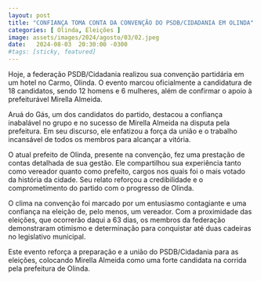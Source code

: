 ```yaml
---
layout: post
title: "CONFIANÇA TOMA CONTA DA CONVENÇÃO DO PSDB/CIDADANIA EM OLINDA"
categories: [ Olinda, Eleições ]
image: assets/images/2024/agosto/03/02.jpeg
date:   2024-08-03  20:30:00 -0300
#tags: [sticky, featured]
---
```

Hoje, a federação PSDB/Cidadania realizou sua convenção partidária em um hotel no Carmo, Olinda. O evento marcou oficialmente a candidatura de 18 candidatos, sendo 12 homens e 6 mulheres, além de confirmar o apoio à prefeiturável Mirella Almeida.

Aruá do Gás, um dos candidatos do partido, destacou a confiança inabalável no grupo e no sucesso de Mirella Almeida na disputa pela prefeitura. Em seu discurso, ele enfatizou a força da união e o trabalho incansável de todos os membros para alcançar a vitória.

O atual prefeito de Olinda, presente na convenção, fez uma prestação de contas detalhada de sua gestão. Ele compartilhou sua experiência tanto como vereador quanto como prefeito, cargos nos quais foi o mais votado da história da cidade. Seu relato reforçou a credibilidade e o comprometimento do partido com o progresso de Olinda.

O clima na convenção foi marcado por um entusiasmo contagiante e uma confiança na eleição de, pelo menos, um vereador. Com a proximidade das eleições, que ocorrerão daqui a 63 dias, os membros da federação demonstraram otimismo e determinação para conquistar até duas cadeiras no legislativo municipal.

Este evento reforça a preparação e a união do PSDB/Cidadania para as eleições, colocando Mirella Almeida como uma forte candidata na corrida pela prefeitura de Olinda.